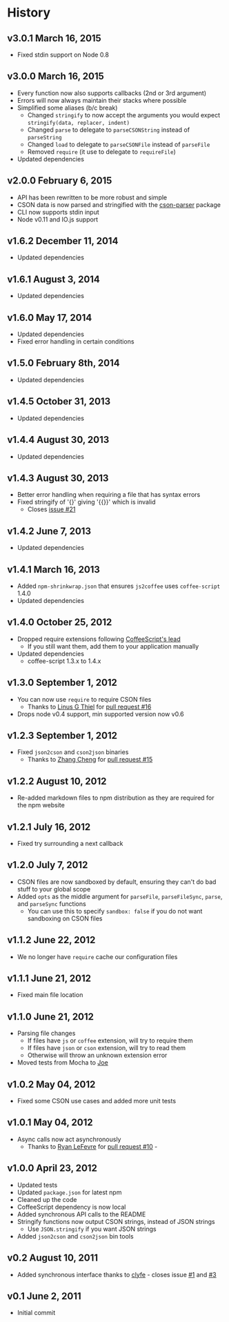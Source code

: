 # History

## v3.0.1 March 16, 2015
- Fixed stdin support on Node 0.8

## v3.0.0 March 16, 2015
- Every function now also supports callbacks (2nd or 3rd argument)
- Errors will now always maintain their stacks where possible
- Simplified some aliases (b/c break)
	- Changed `stringify` to now accept the arguments you would expect `stringify(data, replacer, indent)`
	- Changed `parse` to delegate to `parseCSONString` instead of `parseString`
	- Changed `load` to delegate to `parseCSONFile` instead of `parseFile`
	- Removed `require` (it use to delegate to `requireFile`)
- Updated dependencies

## v2.0.0 February 6, 2015
- API has been rewritten to be more robust and simple
- CSON data is now parsed and stringified with the [cson-parser](https://www.npmjs.com/package/cson-parser) package
- CLI now supports stdin input
- Node v0.11 and IO.js support

## v1.6.2 December 11, 2014
- Updated dependencies

## v1.6.1 August 3, 2014
- Updated dependencies

## v1.6.0 May 17, 2014
- Updated dependencies
- Fixed error handling in certain conditions

## v1.5.0 February 8th, 2014
- Updated dependencies

## v1.4.5 October 31, 2013
- Updated dependencies

## v1.4.4 August 30, 2013
- Updated dependencies

## v1.4.3 August 30, 2013
- Better error handling when requiring a file that has syntax errors
- Fixed stringify of '{}' giving '{{}}' which is invalid
	- Closes [issue #21](https://github.com/bevry/cson/issues/21)

## v1.4.2 June 7, 2013
- Updated dependencies

## v1.4.1 March 16, 2013
- Added `npm-shrinkwrap.json` that ensures `js2coffee` uses `coffee-script` 1.4.0
- Updated dependencies

## v1.4.0 October 25, 2012
- Dropped require extensions following [CoffeeScript's lead](https://github.com/jashkenas/coffee-script/issues/2441)
	- If you still want them, add them to your application manually
- Updated dependencies
	- coffee-script 1.3.x to 1.4.x

## v1.3.0 September 1, 2012
- You can now use `require` to require CSON files
	- Thanks to [Linus G Thiel](https://github.com/linus) for [pull request #16](https://github.com/bevry/cson/pull/16)
- Drops node v0.4 support, min supported version now v0.6

## v1.2.3 September 1, 2012
- Fixed `json2cson` and `cson2json` binaries
	- Thanks to [Zhang Cheng](https://github.com/zhangcheng) for [pull request #15](https://github.com/bevry/cson/pull/15)

## v1.2.2 August 10, 2012
- Re-added markdown files to npm distribution as they are required for the npm website

## v1.2.1 July 16, 2012
- Fixed try surrounding a next callback

## v1.2.0 July 7, 2012
- CSON files are now sandboxed by default, ensuring they can't do bad stuff to your global scope
- Added `opts` as the middle argument for `parseFile`, `parseFileSync`, `parse`, and `parseSync` functions
	- You can use this to specify `sandbox: false` if you do not want sandboxing on CSON files

## v1.1.2 June 22, 2012
- We no longer have `require` cache our configuration files

## v1.1.1 June 21, 2012
- Fixed main file location

## v1.1.0 June 21, 2012
- Parsing file changes
	- If files have `js` or `coffee` extension, will try to require them
	- If files have `json` or `cson` extension, will try to read them
	- Otherwise will throw an unknown extension error
- Moved tests from Mocha to [Joe](https://github.com/bevry/joe)

## v1.0.2 May 04, 2012
- Fixed some CSON use cases and added more unit tests

## v1.0.1 May 04, 2012
- Async calls now act asynchronously
	- Thanks to [Ryan LeFevre](https://github.com/meltingice) for [pull request #10](https://github.com/bevry/cson/pull/10) -

## v1.0.0 April 23, 2012
- Updated tests
- Updated `package.json` for latest npm
- Cleaned up the code
- CoffeeScript dependency is now local
- Added synchronous API calls to the README
- Stringify functions now output CSON strings, instead of JSON strings
	- Use `JSON.stringify` if you want JSON strings
- Added `json2cson` and `cson2json` bin tools

## v0.2 August 10, 2011
- Added synchronous interface thanks to [clyfe](https://github.com/clyfe) - closes issue [#1](https://github.com/balupton/cson.npm/issues/1) and [#3](https://github.com/balupton/cson.npm/pull/3)

## v0.1 June 2, 2011
- Initial commit
